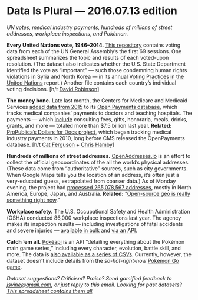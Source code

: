 Data Is Plural — 2016.07.13 edition
===================================

*UN votes, medical industry payments, hundreds of millions of street addresses, workplace inspections, and Pokémon.*


__Every United Nations vote, 1946–2014.__ [This repository](https://dataverse.harvard.edu/dataset.xhtml?persistentId=hdl:1902.1/12379) contains voting data from each of the UN General Assembly’s the first 69 sessions. One spreadsheet summarizes the topic and results of each voted-upon resolution. (The dataset also indicates whether the U.S. State Department identified the vote as “important” — such those condemning human rights violations in Syria and North Korea — in its annual [Voting Practices in the United Nations](http://www.state.gov/p/io/rls/rpt/index.htm) report.) Another file contains each country’s individual voting decisions. [h/t [David Robinson](https://twitter.com/drob/status/751398401867182080)]


__The money bone.__ Late last month, the Centers for Medicare and Medicaid Services [added data from 2015](https://www.cms.gov/Newsroom/MediaReleaseDatabase/Press-releases/2016-Press-releases-items/2016-06-30.html) to its [Open Payments database](https://openpaymentsdata.cms.gov/), which tracks medical companies’ payments to doctors and teaching hospitals. The payments — which [include](https://www.cms.gov/OpenPayments/About/Natures-of-Payment.html) consulting fees, gifts, honoraria, meals, drinks, grants, and more — totaled more than $7.5 billion last year. __Related:__ [ProPublica’s Dollars for Docs project](https://projects.propublica.org/docdollars/), which began tracking medical industry payments in 2010, long before CMS released the OpenPayments database. [h/t [Cat Ferguson](https://twitter.com/biocuriosity) + [Chris Hamby](https://twitter.com/ChrisDHamby)]


__Hundreds of millions of street addresses.__ [OpenAddresses.io](https://openaddresses.io/) is an effort to collect the official geocoordinates of the all the world’s physical addresses. (These data come from “authoritative” sources, such as city governments. When Google Maps tells you the location of an address, it’s often just a very-educated guess, extrapolated from coarser data.) As of Monday evening, the project had [processed 265,078,567 addresses](https://results.openaddresses.io/), mostly in North America, Europe, Japan, and Australia. __Related:__ “[Open-source geo is really something right now](https://trackchanges.postlight.com/open-source-geo-is-really-something-right-now-f8e310c5f57a#.t2f638jnj).”


__Workplace safety.__ The U.S. Occupational Safety and Health Administration (OSHA) conducted 86,000 workplace inspections last year. The agency makes its inspection results — including investigations of fatal accidents and severe injuries — [available in bulk](http://ogesdw.dol.gov/views/data_summary.php) and [via an API](http://developer.dol.gov/health-and-safety/dol-osha-enforcement).


__Catch ‘em all.__ [Pokéapi](https://pokeapi.co/) is an API “detailing everything about the Pokémon main game series,” including every character, evolution, battle skill, and more. The data is [also available as a series of CSVs](https://github.com/phalt/pokeapi/tree/master/data/v2/csv). Currently, however, the dataset doesn’t include details from the *so-hot-right-now* [Pokémon Go game](https://en.wikipedia.org/wiki/Pok%C3%A9mon_Go).


*Dataset suggestions? Criticism? Praise? Send gamified feedback to <jsvine@gmail.com>, or just reply to this email. Looking for past datasets? [This spreadsheet contains them all](https://docs.google.com/spreadsheets/d/1wZhPLMCHKJvwOkP4juclhjFgqIY8fQFMemwKL2c64vk).*
